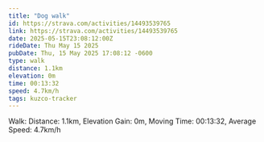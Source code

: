 ```yaml
---
title: "Dog walk"
id: https://strava.com/activities/14493539765
link: https://strava.com/activities/14493539765
date: 2025-05-15T23:08:12:00Z
rideDate: Thu May 15 2025
pubDate: Thu, 15 May 2025 17:08:12 -0600
type: walk
distance: 1.1km
elevation: 0m
time: 00:13:32
speed: 4.7km/h
tags: kuzco-tracker
---
```

Walk: Distance: 1.1km, Elevation Gain: 0m, Moving Time: 00:13:32, Average Speed: 4.7km/h